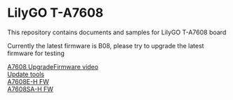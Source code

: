 # LilyGO T-A7608
 This repository contains documents and samples for LilyGO T-A7608 board

Currently the latest firmware is B08, please try to upgrade the latest firmware for testing

[A7608 UpgradeFirmware video](https://www.youtube.com/watch?v=GYEBoEavGzs)  
[Update tools](https://1drv.ms/u/s!AmbpOqVezk5dslrw7crIgXnOgrTI?e=Mcszf2)  
[A7608E-H FW](https://1drv.ms/u/s!AmbpOqVezk5dslv0iO_Mn_Q4fTpi?e=uhocOo)  
[A7608SA-H FW](https://1drv.ms/u/s!AmbpOqVezk5dslnJe_BttGvqcGDw?e=oCws0A)  
